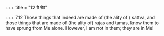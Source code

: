+++
title = "12 ये चैव"

+++
7.12 Those things that indeed are made of (the ality of ) sattva, and
those things that are made of (the ality of) rajas and tamas, know them
to have sprung from Me alone. However, I am not in them; they are in Me!
